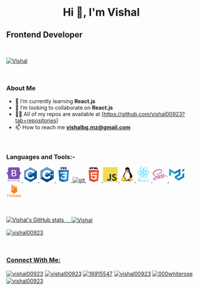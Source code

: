<h1 align="center">Hi 👋, I'm Vishal</h1>

<h2>Frontend Developer</h2>

<br />

<p align="left"> <a href="https://github.com/ryo-ma/github-profile-trophy"><img src="https://github-profile-trophy.vercel.app/?username=vishal00923&theme=dracula" alt="Vishal" /></a> </p>

<br />

<h3> About Me </h3>

- 🌱 I’m currently learning **React.js**
- 👯 I’m looking to collaborate on **React.js**
- 👨‍💻 All of my repos are available at [https://github.com/vishal00923?tab=repositories]
- 📫 How to reach me **vishalbg.mz@gmail.com**

<br />

<h3 align="left">Languages and Tools:- </h3>

<a href="https://getbootstrap.com" target="_blank"> <img src="https://raw.githubusercontent.com/devicons/devicon/master/icons/bootstrap/bootstrap-plain-wordmark.svg" alt="bootstrap" width="40" height="40"/> </a> <a href="https://www.cprogramming.com/" target="_blank"><img src="https://raw.githubusercontent.com/devicons/devicon/master/icons/c/c-original.svg" alt="c" width="40" height="40"/> </a> <a href="https://www.w3schools.com/cpp/" target="_blank"> <img src="https://raw.githubusercontent.com/devicons/devicon/master/icons/cplusplus/cplusplus-original.svg" alt="cplusplus" width="40" height="40"/> </a> <a href="https://www.w3schools.com/css/" target="_blank"> <img src="https://raw.githubusercontent.com/devicons/devicon/master/icons/css3/css3-original-wordmark.svg" alt="css3" width="40" height="40"/> </a> <a href="https://git-scm.com/" target="_blank"> <img src="https://www.vectorlogo.zone/logos/git-scm/git-scm-icon.svg" alt="git" width="40" height="40"/> </a> <a href="https://www.w3.org/html/" target="_blank"> <img src="https://raw.githubusercontent.com/devicons/devicon/master/icons/html5/html5-original-wordmark.svg" alt="html5" width="40" height="40"/> </a> <a href="https://developer.mozilla.org/en-US/docs/Web/JavaScript" target="_blank"> <img src="https://raw.githubusercontent.com/devicons/devicon/master/icons/javascript/javascript-original.svg" alt="javascript" width="40" height="40"/> </a> <a href="https://www.linux.org/" target="_blank"> <img src="https://raw.githubusercontent.com/devicons/devicon/master/icons/linux/linux-original.svg" alt="linux" width="40" height="40"/> </a> <a href="https://reactjs.org/" target="_blank"> <img src="https://raw.githubusercontent.com/devicons/devicon/master/icons/react/react-original-wordmark.svg" alt="react" width="40" height="40"/> </a> <a href="https://sass-lang.com" target="_blank"> <img src="https://raw.githubusercontent.com/devicons/devicon/master/icons/sass/sass-original.svg" alt="sass" width="40" height="40"/> </a> <a href="https://mui.com/" target="_blank"> <img src="https://raw.githubusercontent.com/devicons/devicon/master/icons/materialui/materialui-original.svg" alt="mui" width="40" height="40"/> </a>
<a href="https://firebase.com" target="_blank"> <img src="https://raw.githubusercontent.com/devicons/devicon/master/icons/firebase/firebase-plain-wordmark.svg" alt="firebase" width="40" height="40"/>
</p>

<br />

![Vishal's GitHub stats](https://github-readme-stats.vercel.app/api?username=vishal00923&show_icons=true&theme=dracula&count_private=true) &nbsp; &nbsp; <img src="https://github-readme-stats.vercel.app/api/top-langs?username=vishal00923&show_icons=true&locale=en&layout=compact&theme=dracula" alt="Vishal" align="center" />

<p><img align="center" src="https://github-readme-streak-stats.herokuapp.com/?user=vishal00923&theme=dracula" alt="vishal00923" /></p>

<br />

<h3 align="left">Connect With Me:</h3>
<p align="left">
<a href="https://twitter.com/vishal00923" target="_blank"><img align="center" src="https://raw.githubusercontent.com/rahuldkjain/github-profile-readme-generator/master/src/images/icons/Social/twitter.svg" alt="vishal00923" height="30" width="40" /></a>
<a href="https://linkedin.com/in/vishal-chaurasia-a7332b1b6/" target="_blank"><img align="center" src="https://raw.githubusercontent.com/rahuldkjain/github-profile-readme-generator/master/src/images/icons/Social/linked-in-alt.svg" alt="vishal00923" height="30" width="40" /></a>
<a href="https://stackoverflow.com/users/16915547/vishal-chaurasia" target="_blank"><img align="center" src="https://raw.githubusercontent.com/rahuldkjain/github-profile-readme-generator/master/src/images/icons/Social/stack-overflow.svg" alt="16915547" height="30" width="40" /></a>
<a href="https://www.codechef.com/users/vishal00923" target="_blank"><img align="center" src="https://cdn.jsdelivr.net/npm/simple-icons@3.1.0/icons/codechef.svg" alt="vishal00923" height="30" width="40" /></a>
<a href="https://www.hackerrank.com/000whiterose" target="_blank"><img align="center" src="https://raw.githubusercontent.com/rahuldkjain/github-profile-readme-generator/master/src/images/icons/Social/hackerrank.svg" alt="000whiterose" height="30" width="40" /></a>
<a href="https://leetcode.com/vishal00923/" target="_blank"><img align="center" src="https://raw.githubusercontent.com/rahuldkjain/github-profile-readme-generator/master/src/images/icons/Social/leet-code.svg" alt="vishal00923" height="30" width="40" /></a>
</p>
